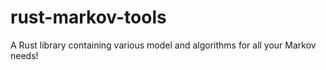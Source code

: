 # rust-markov-tools
A Rust library containing various model and algorithms for all your Markov needs!
